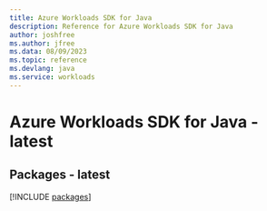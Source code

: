 ```yaml
---
title: Azure Workloads SDK for Java
description: Reference for Azure Workloads SDK for Java
author: joshfree
ms.author: jfree
ms.data: 08/09/2023
ms.topic: reference
ms.devlang: java
ms.service: workloads
---
```

# Azure Workloads SDK for Java - latest
## Packages - latest
[!INCLUDE [packages](workloads-index.md)]